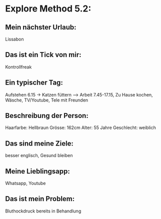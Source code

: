 # Explore Method 5.2:
## Mein nächster Urlaub:  
Lissabon
## Das ist ein Tick von mir:  
Kontrollfreak
## Ein typischer Tag:         
Aufstehen 6.15 -> Katzen füttern --> Arbeit 7.45-17.15, Zu Hause kochen, Wäsche, TV/Youtube, Tele mit Freunden
## Beschreibung der Person:   
  Haarfarbe:  Hellbraun
  Grösse:     162cm
  Alter:      55 Jahre
  Geschlecht: weiblich
## Das sind meine Ziele:     
besser englisch, Gesund bleiben
## Meine Lieblingsapp:      
Whatsapp, Youtube
## Das ist mein Problem:     
Bluthockdruck bereits in Behandlung
